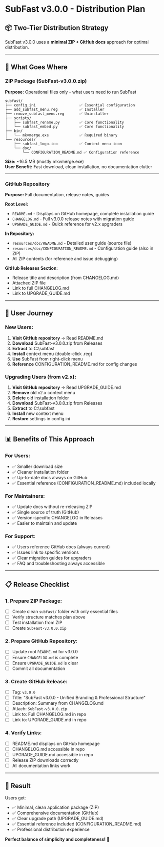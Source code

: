 # SubFast v3.0.0 - Distribution Plan

## 📦 Two-Tier Distribution Strategy

SubFast v3.0.0 uses a **minimal ZIP + GitHub docs** approach for optimal distribution.

---

## 🎯 What Goes Where

### **ZIP Package (SubFast-v3.0.0.zip)**
**Purpose:** Operational files only - what users need to run SubFast

```
subfast/
├── config.ini                    ✅ Essential configuration
├── add_subfast_menu.reg          ✅ Installer
├── remove_subfast_menu.reg       ✅ Uninstaller
├── scripts/
│   ├── subfast_rename.py         ✅ Core functionality
│   └── subfast_embed.py          ✅ Core functionality
├── bin/
│   └── mkvmerge.exe              ✅ Required binary
└── resources/
    ├── subfast_logo.ico          ✅ Context menu icon
    └── doc/
        └── CONFIGURATION_README.md ✅ Configuration reference
```

**Size:** ~16.5 MB (mostly mkvmerge.exe)  
**User Benefit:** Fast download, clean installation, no documentation clutter

---

### **GitHub Repository**
**Purpose:** Full documentation, release notes, guides

**Root Level:**
- `README.md` - Displays on GitHub homepage, complete installation guide
- `CHANGELOG.md` - Full v3.0.0 release notes with migration guide
- `UPGRADE_GUIDE.md` - Quick reference for v2.x upgraders

**In Repository:**
- `resources/doc/README.md` - Detailed user guide (source file)
- `resources/doc/CONFIGURATION_README.md` - Configuration guide (also in ZIP)
- All ZIP contents (for reference and issue debugging)

**GitHub Releases Section:**
- Release title and description (from CHANGELOG.md)
- Attached ZIP file
- Link to full CHANGELOG.md
- Link to UPGRADE_GUIDE.md

---

## 🎯 User Journey

### **New Users:**
1. **Visit GitHub repository** → Read README.md
2. **Download** SubFast-v3.0.0.zip from Releases
3. **Extract** to C:\subfast
4. **Install** context menu (double-click .reg)
5. **Use** SubFast from right-click menu
6. **Reference** CONFIGURATION_README.md for config changes

### **Upgrading Users (from v2.x):**
1. **Visit GitHub repository** → Read UPGRADE_GUIDE.md
2. **Remove** old v2.x context menu
3. **Delete** old installation folder
4. **Download** SubFast-v3.0.0.zip from Releases
5. **Extract** to C:\subfast
6. **Install** new context menu
7. **Restore** settings in config.ini

---

## 📊 Benefits of This Approach

### **For Users:**
- ✅ Smaller download size
- ✅ Cleaner installation folder
- ✅ Up-to-date docs always on GitHub
- ✅ Essential reference (CONFIGURATION_README.md) included locally

### **For Maintainers:**
- ✅ Update docs without re-releasing ZIP
- ✅ Single source of truth (GitHub)
- ✅ Version-specific CHANGELOG in Releases
- ✅ Easier to maintain and update

### **For Support:**
- ✅ Users reference GitHub docs (always current)
- ✅ Issues link to specific versions
- ✅ Clear migration guides for upgraders
- ✅ FAQ and troubleshooting always accessible

---

## 📋 Release Checklist

### **1. Prepare ZIP Package:**
- [ ] Create clean `subfast/` folder with only essential files
- [ ] Verify structure matches plan above
- [ ] Test installation from ZIP
- [ ] Create `SubFast-v3.0.0.zip`

### **2. Prepare GitHub Repository:**
- [ ] Update root `README.md` for v3.0.0
- [ ] Ensure `CHANGELOG.md` is complete
- [ ] Ensure `UPGRADE_GUIDE.md` is clear
- [ ] Commit all documentation

### **3. Create GitHub Release:**
- [ ] Tag: `v3.0.0`
- [ ] Title: "SubFast v3.0.0 - Unified Branding & Professional Structure"
- [ ] Description: Summary from CHANGELOG.md
- [ ] Attach: `SubFast-v3.0.0.zip`
- [ ] Link to: Full CHANGELOG.md in repo
- [ ] Link to: UPGRADE_GUIDE.md in repo

### **4. Verify Links:**
- [ ] README.md displays on GitHub homepage
- [ ] CHANGELOG.md accessible in repo
- [ ] UPGRADE_GUIDE.md accessible in repo
- [ ] Release ZIP downloads correctly
- [ ] All documentation links work

---

## 🎉 Result

Users get:
- ✅ Minimal, clean application package (ZIP)
- ✅ Comprehensive documentation (GitHub)
- ✅ Clear upgrade path (UPGRADE_GUIDE.md)
- ✅ Essential reference included (CONFIGURATION_README.md)
- ✅ Professional distribution experience

**Perfect balance of simplicity and completeness!** 🚀
